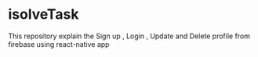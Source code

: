# isolveTask
This repository explain the Sign up , Login , Update and Delete profile from firebase using react-native app
